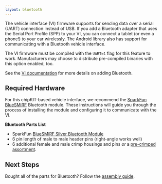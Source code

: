 ```yaml
---
layout: bluetooth
---
```


The vehicle interface (VI) firmware supports for sending data over a serial
(UART) connection instead of USB. If you add a Bluetooth adapter that uses the
Serial Port Profile (SPP) to your VI, you can connect a tablet (or even a
phone!) to your car wirelessly. The Android library also has support for
communicating with a Bluetooth vehicle interface.

The VI firmware must be compiled with the `UART=1` flag for this
feature to work. Manufacturers may choose to distribute pre-compiled binaries
with this option enabled, too.

See the [VI
documentation](http://vi-firmware.openxcplatform.com/en/latest/output/uart.html)
for more details on adding Bluetooth.

<div class="page-header">
    <h2>Required Hardware</h2>
</div>

For this chipKIT-based vehicle interface, we recommend the [SparkFun
BlueSMiRF](https://www.sparkfun.com/products/10269) Bluetooth module. These
instructions will guide you through the process of installing the module and
configuring it to communicate with the VI.

**Bluetooth Parts List**

* SparkFun [BlueSMiRF Silver Bluetooth Module](https://www.sparkfun.com/products/10269)
* 6 pin length of male to male header pins (right-angle works well)
* 6 additional female  and male crimp housings and pins *or* a
  [pre-crimped assortment](http://www.pololu.com/catalog/product/1807).

<div class="page-header">
<h2>Next Steps</h2>
</div>

Bought all of the parts for Bluetooth? Follow the [assembly
guide](/bluetooth/assembly.html).
